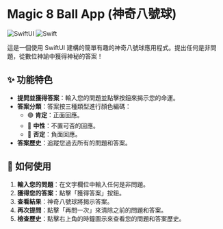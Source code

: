 # Magic 8 Ball App (神奇八號球)

![SwiftUI](https://img.shields.io/badge/SwiftUI-007ACC?style=for-the-badge&logo=swift&logoColor=white)
![Swift](https://img.shields.io/badge/Swift-FA7343?style=for-the-badge&logo=swift&logoColor=white)

這是一個使用 SwiftUI 建構的簡單有趣的神奇八號球應用程式。提出任何是非問題，從數位神諭中獲得神秘的答案！

## ✨ 功能特色

-   **提問並獲得答案**：輸入您的問題並點擊按鈕來揭示您的命運。
-   **答案分類**：答案按三種類型進行顏色編碼：
    -   🟢 **肯定**：正面回應。
    -   🔵 **中性**：不置可否的回應。
    -   🔴 **否定**：負面回應。
-   **答案歷史**：追蹤您過去所有的問題和答案。

## 🚀 如何使用

1.  **輸入您的問題**：在文字欄位中輸入任何是非問題。
2.  **獲得您的答案**：點擊「獲得答案」按鈕。
3.  **查看結果**：神奇八號球將揭示答案。
4.  **再次提問**：點擊「再問一次」來清除之前的問題和答案。
5.  **檢查歷史**：點擊右上角的時鐘圖示來查看您的問題和答案歷史。
